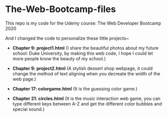 # The-Web-Bootcamp-files
This repo is my code for the Udemy course: The Web Developer Bootcamp 2020

And I changed the code to personalize these little projects~

- **Chapter 9: project1.html** (I share the beautiful photos about my future school: Duke University, by making this web code, I hope I could let more people know the beauty of my school.)

- **Chapter 9: project2.html** (A stylish dessert shop webpage, it could change the method of text aligning when you decreate the width of the web page.)

- **Chapter 17: colorgame.html** (It is the guessing color game.)

- **Chapter 21: circles.html** (It is the music interaction web game, you can type different keys between A-Z and get the different color bubbles and special sound.)



